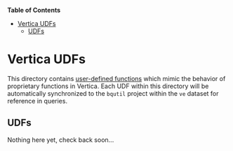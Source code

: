 <!-- START doctoc generated TOC please keep comment here to allow auto update -->
<!-- DON'T EDIT THIS SECTION, INSTEAD RE-RUN doctoc TO UPDATE -->
**Table of Contents**

- [Vertica UDFs](#vertica-udfs)
  - [UDFs](#udfs)

<!-- END doctoc generated TOC please keep comment here to allow auto update -->

# Vertica UDFs

This directory contains [user-defined functions](https://cloud.google.com/bigquery/docs/reference/standard-sql/user-defined-functions)
which mimic the behavior of proprietary functions in Vertica. Each UDF within this
directory will be automatically synchronized to the `bqutil` project within the
`ve` dataset for reference in queries.

## UDFs

Nothing here yet, check back soon...
